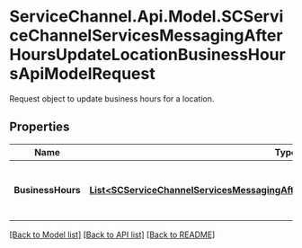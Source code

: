 # ServiceChannel.Api.Model.SCServiceChannelServicesMessagingAfterHoursUpdateLocationBusinessHoursApiModelRequest
Request object to update business hours for a location.

## Properties

Name | Type | Description | Notes
------------ | ------------- | ------------- | -------------
**BusinessHours** | [**List&lt;SCServiceChannelServicesMessagingAfterHoursLocationBusinessHoursApiModel&gt;**](SCServiceChannelServicesMessagingAfterHoursLocationBusinessHoursApiModel.md) | Business hours details to add to the location. | [optional] 

[[Back to Model list]](../README.md#documentation-for-models) [[Back to API list]](../README.md#documentation-for-api-endpoints) [[Back to README]](../README.md)

